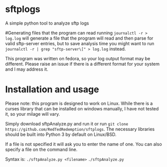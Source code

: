 # sftplogs
A simple python tool to analyze sftp logs

#Generating files that the program can read
running `journalctl -r > log.log` will generate a file that the program will read and then parse for valid sftp-server entries, but to save analysis time you might
want to run `journalctl -r | grep "sftp-server\[" > log.log` instead.

This program was written on fedora, so your log output format may be different. Please raise an issue if there is a different format for your system and I may address it.

# Installation and usage
Please note: this program is designed to work on Linux. While there is a curses library that can be installed on windows manually, I have not tested it, so your milage will vary.

Simply download sftpAnalyze.py and run it or run `git clone https://github.com/RedTedRedemption/sftplogs`. The necessary libraries should be built into Python 3 by default on Linux/BSD.

If a file is not specified it will ask you to enter the name of one.
You can also specify a file on the command line.

Syntax is:
`./sftpAnalyze.py <filename>`
`./sftpAnalyze.py`
